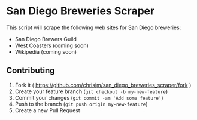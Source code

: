 # San Diego Breweries Scraper

This script will scrape the following web sites for San Diego breweries:

* San Diego Brewers Guild
* West Coasters (coming soon)
* Wikipedia (coming soon)

## Contributing

1. Fork it ( https://github.com/chrisjm/san_diego_breweries_scraper/fork )
2. Create your feature branch (`git checkout -b my-new-feature`)
3. Commit your changes (`git commit -am 'Add some feature'`)
4. Push to the branch (`git push origin my-new-feature`)
5. Create a new Pull Request
